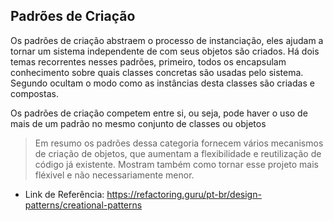 ## Padrões de Criação

Os padrões de criação abstraem o processo de instanciação, eles ajudam a tornar um sistema independente de com seus
objetos são criados. Há dois temas recorrentes nesses padrões, primeiro, todos os encapsulam conhecimento sobre quais
classes concretas são usadas pelo sistema. Segundo ocultam o modo como as instâncias desta classes são criadas e
compostas.

Os padrões de criação competem entre si, ou seja, pode haver o uso de mais de um padrão no mesmo conjunto de classes ou
objetos

> Em resumo os padrões dessa categoria fornecem vários mecanismos de criação de objetos, que aumentam a flexibilidade e
> reutilização de código já existente. Mostram também como tornar esse projeto mais fléxivel e não necessariamente
> menor.

- Link de Referência: https://refactoring.guru/pt-br/design-patterns/creational-patterns 